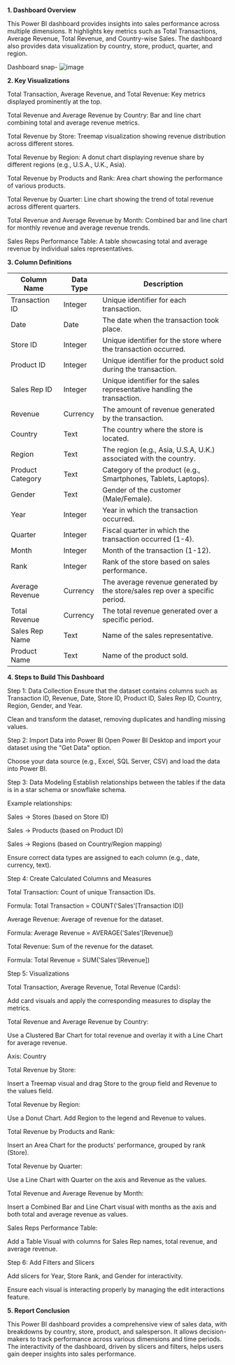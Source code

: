 **1. Dashboard Overview**

This Power BI dashboard provides insights into sales performance across multiple dimensions. It highlights key metrics such as Total Transactions, Average Revenue, Total Revenue, and Country-wise Sales. The dashboard also provides data visualization by country, store, product, quarter, and region.

Dashboard snap- ![image](https://github.com/user-attachments/assets/6bb31e12-6323-4826-9e0d-0b9ce55e5514)

**2. Key Visualizations**

Total Transaction, Average Revenue, and Total Revenue: Key metrics displayed prominently at the top.

Total Revenue and Average Revenue by Country: Bar and line chart combining total and average revenue metrics.

Total Revenue by Store: Treemap visualization showing revenue distribution across different stores.

Total Revenue by Region: A donut chart displaying revenue share by different regions (e.g., U.S.A., U.K., Asia).

Total Revenue by Products and Rank: Area chart showing the performance of various products.

Total Revenue by Quarter: Line chart showing the trend of total revenue across different quarters.

Total Revenue and Average Revenue by Month: Combined bar and line chart for monthly revenue and average revenue trends.

Sales Reps Performance Table: A table showcasing total and average revenue by individual sales representatives.

**3. Column Definitions**

| Column Name       | Data Type | Description                                                                 |
|-------------------|-----------|-----------------------------------------------------------------------------|
| Transaction ID    | Integer   | Unique identifier for each transaction.                                      |
| Date              | Date      | The date when the transaction took place.                                    |
| Store ID          | Integer   | Unique identifier for the store where the transaction occurred.              |
| Product ID        | Integer   | Unique identifier for the product sold during the transaction.               |
| Sales Rep ID      | Integer   | Unique identifier for the sales representative handling the transaction.     |
| Revenue           | Currency  | The amount of revenue generated by the transaction.                          |
| Country           | Text      | The country where the store is located.                                      |
| Region            | Text      | The region (e.g., Asia, U.S.A, U.K.) associated with the country.            |
| Product Category  | Text      | Category of the product (e.g., Smartphones, Tablets, Laptops).               |
| Gender            | Text      | Gender of the customer (Male/Female).                                        |
| Year              | Integer   | Year in which the transaction occurred.                                      |
| Quarter           | Integer   | Fiscal quarter in which the transaction occurred (1-4).                      |
| Month             | Integer   | Month of the transaction (1-12).                                             |
| Rank              | Integer   | Rank of the store based on sales performance.                                |
| Average Revenue   | Currency  | The average revenue generated by the store/sales rep over a specific period. |
| Total Revenue     | Currency  | The total revenue generated over a specific period.                          |
| Sales Rep Name    | Text      | Name of the sales representative.                                            |
| Product Name      | Text      | Name of the product sold.                            

**4. Steps to Build This Dashboard**

Step 1: Data Collection
Ensure that the dataset contains columns such as Transaction ID, Revenue, Date, Store ID, Product ID, Sales Rep ID, Country, Region, Gender, and Year.

Clean and transform the dataset, removing duplicates and handling missing values.

Step 2: Import Data into Power BI
Open Power BI Desktop and import your dataset using the "Get Data" option.

Choose your data source (e.g., Excel, SQL Server, CSV) and load the data into Power BI.


Step 3: Data Modeling
Establish relationships between the tables if the data is in a star schema or snowflake schema.

Example relationships:

Sales → Stores (based on Store ID)

Sales → Products (based on Product ID)

Sales → Regions (based on Country/Region mapping)

Ensure correct data types are assigned to each column (e.g., date, currency, text).

Step 4: Create Calculated Columns and Measures

Total Transaction: Count of unique Transaction IDs.

Formula: Total Transaction = COUNT('Sales'[Transaction ID])

Average Revenue: Average of revenue for the dataset.

Formula: Average Revenue = AVERAGE('Sales'[Revenue])

Total Revenue: Sum of the revenue for the dataset.

Formula: Total Revenue = SUM('Sales'[Revenue])

Step 5: Visualizations

Total Transaction, Average Revenue, Total Revenue (Cards):

Add card visuals and apply the corresponding measures to display the metrics.

Total Revenue and Average Revenue by Country:

Use a Clustered Bar Chart for total revenue and overlay it with a Line Chart for average revenue.

Axis: Country

Total Revenue by Store:

Insert a Treemap visual and drag Store to the group field and Revenue to the values field.

Total Revenue by Region:

Use a Donut Chart. Add Region to the legend and Revenue to values.

Total Revenue by Products and Rank:

Insert an Area Chart for the products' performance, grouped by rank (Store).

Total Revenue by Quarter:

Use a Line Chart with Quarter on the axis and Revenue as the values.

Total Revenue and Average Revenue by Month:

Insert a Combined Bar and Line Chart visual with months as the axis and both total and average revenue as values.

Sales Reps Performance Table:

Add a Table Visual with columns for Sales Rep names, total revenue, and average revenue.


Step 6: Add Filters and Slicers

Add slicers for Year, Store Rank, and Gender for interactivity.

Ensure each visual is interacting properly by managing the edit interactions feature.

**5. Report Conclusion**

This Power BI dashboard provides a comprehensive view of sales data, with breakdowns by country, store, product, and salesperson. It allows decision-makers to track performance across various dimensions and time periods. The interactivity of the dashboard, driven by slicers and filters, helps users gain deeper insights into sales performance.
